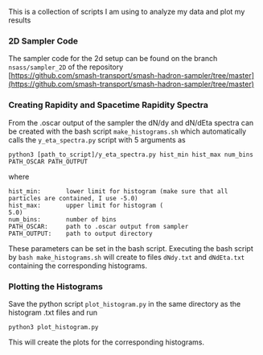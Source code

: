 This is  a collection of scripts I am using to analyze my data and plot my results

### 2D Sampler Code
The sampler code for the 2d setup can be found on the branch `nsass/sampler_2D`
of the repository \
[https://github.com/smash-transport/smash-hadron-sampler/tree/master](https://github.com/smash-transport/smash-hadron-sampler/tree/master)

### Creating Rapidity and Spacetime Rapidity Spectra
From the .oscar output of the sampler the dN/dy and dN/dEta spectra can be created with the bash script `make_histograms.sh` which automatically calls the `y_eta_spectra.py` script with 5 arguments as
```
python3 [path_to_script]/y_eta_spectra.py hist_min hist_max num_bins PATH_OSCAR PATH_OUTPUT
```
where
```
hist_min:       lower limit for histogram (make sure that all particles are contained, I use -5.0)
hist_max:       upper limit for histogram (                                                   5.0)
num_bins:       number of bins
PATH_OSCAR:     path to .oscar output from sampler
PATH_OUTPUT:    path to output directory
```
These parameters can be set in the bash script. Executing the bash script by `bash make_histograms.sh` will create to files `dNdy.txt` and `dNdEta.txt` containing the corresponding histograms.

### Plotting the Histograms
Save the python script `plot_histogram.py` in the same directory as the histogram .txt files and run
```
python3 plot_histogram.py
```
This will create the plots for the corresponding histograms.
